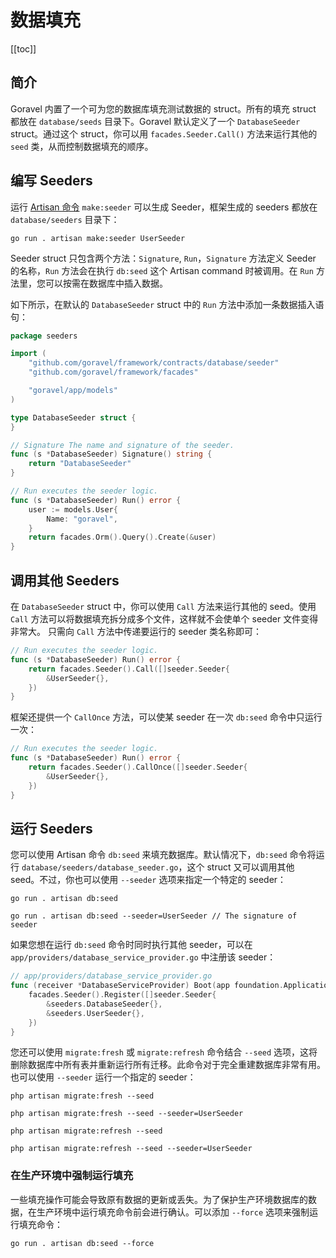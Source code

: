 # 数据填充

[[toc]]

## 简介

Goravel 内置了一个可为您的数据库填充测试数据的 struct。所有的填充 struct 都放在 `database/seeds` 目录下。Goravel 默认定义了一个 `DatabaseSeeder` struct。通过这个 struct，你可以用 `facades.Seeder.Call()` 方法来运行其他的 `seed` 类，从而控制数据填充的顺序。

## 编写 Seeders

运行 [Artisan 命令](../digging-deeper/artisan-console.md) `make:seeder` 可以生成 Seeder，框架生成的 seeders 都放在 `database/seeders` 目录下：

```
go run . artisan make:seeder UserSeeder
```

Seeder struct 只包含两个方法：`Signature`, `Run`，`Signature` 方法定义 Seeder 的名称，`Run` 方法会在执行 `db:seed` 这个 Artisan command 时被调用。在 `Run` 方法里，您可以按需在数据库中插入数据。

如下所示，在默认的 `DatabaseSeeder` struct 中的 `Run` 方法中添加一条数据插入语句：

```go
package seeders

import (
	"github.com/goravel/framework/contracts/database/seeder"
	"github.com/goravel/framework/facades"

	"goravel/app/models"
)

type DatabaseSeeder struct {
}

// Signature The name and signature of the seeder.
func (s *DatabaseSeeder) Signature() string {
	return "DatabaseSeeder"
}

// Run executes the seeder logic.
func (s *DatabaseSeeder) Run() error {
	user := models.User{
		Name: "goravel",
	}
	return facades.Orm().Query().Create(&user)
}
```

## 调用其他 Seeders

在 `DatabaseSeeder` struct 中，你可以使用 `Call` 方法来运行其他的 seed。使用 `Call` 方法可以将数据填充拆分成多个文件，这样就不会使单个 seeder 文件变得非常大。 只需向 `Call` 方法中传递要运行的 seeder 类名称即可：

```go
// Run executes the seeder logic.
func (s *DatabaseSeeder) Run() error {
	return facades.Seeder().Call([]seeder.Seeder{
		&UserSeeder{},
	})
}
```

框架还提供一个 `CallOnce` 方法，可以使某 seeder 在一次 `db:seed` 命令中只运行一次：

```go
// Run executes the seeder logic.
func (s *DatabaseSeeder) Run() error {
	return facades.Seeder().CallOnce([]seeder.Seeder{
		&UserSeeder{},
	})
}
```

## 运行 Seeders

您可以使用 Artisan 命令 `db:seed` 来填充数据库。默认情况下，`db:seed` 命令将运行 `database/seeders/database_seeder.go`，这个 struct 又可以调用其他 seed。不过，你也可以使用 `--seeder` 选项来指定一个特定的 seeder：

```
go run . artisan db:seed

go run . artisan db:seed --seeder=UserSeeder // The signature of seeder
```

如果您想在运行 `db:seed` 命令时同时执行其他 seeder，可以在 `app/providers/database_service_provider.go` 中注册该 seeder：

```go
// app/providers/database_service_provider.go
func (receiver *DatabaseServiceProvider) Boot(app foundation.Application) {
	facades.Seeder().Register([]seeder.Seeder{
		&seeders.DatabaseSeeder{},
        &seeders.UserSeeder{},
	})
}
```

您还可以使用 `migrate:fresh` 或 `migrate:refresh` 命令结合 `--seed` 选项，这将删除数据库中所有表并重新运行所有迁移。此命令对于完全重建数据库非常有用。也可以使用 `--seeder` 运行一个指定的 seeder：

```
php artisan migrate:fresh --seed

php artisan migrate:fresh --seed --seeder=UserSeeder

php artisan migrate:refresh --seed

php artisan migrate:refresh --seed --seeder=UserSeeder
```

### 在生产环境中强制运行填充

一些填充操作可能会导致原有数据的更新或丢失。为了保护生产环境数据库的数据，在生产环境中运行填充命令前会进行确认。可以添加 `--force` 选项来强制运行填充命令：

```
go run . artisan db:seed --force
```
